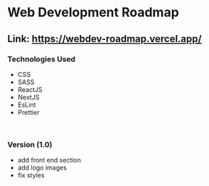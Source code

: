 # Web Development Roadmap

## Link: <a href="https://webdev-roadmap.vercel.app/"> https://webdev-roadmap.vercel.app/ </a>

### Technologies Used
<ul>
<li>CSS</li>
<li>SASS</li>
<li>ReactJS</li>
<li>NextJS</li>
<li>EsLint</li>
<li>Prettier</li>
</ul>

<br />

### Version (1.0)
 - add front end section
 - add logo images
 - fix styles
